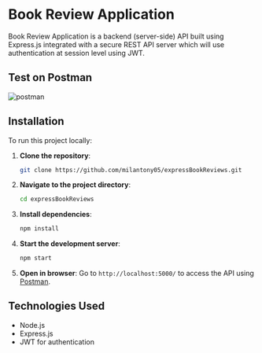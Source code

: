 # Book Review Application

Book Review Application is a backend (server-side) API built using Express.js integrated with a secure REST API server which will use authentication at session level using JWT.

## Test on Postman

![postman](https://github.com/user-attachments/assets/93cc579e-39b7-413b-8d29-2fb0aeb23e0c)

## Installation

To run this project locally:
1. **Clone the repository**:
   ```bash
   git clone https://github.com/milantony05/expressBookReviews.git
   ```
2. **Navigate to the project directory**:
   ```bash
   cd expressBookReviews
   ```
3. **Install dependencies**:
   ```bash
   npm install
   ```
4. **Start the development server**:
   ```bash
   npm start
   ```
5. **Open in browser**:
   Go to `http://localhost:5000/` to access the API using [Postman](https://www.postman.com/).

## Technologies Used
- Node.js
- Express.js
- JWT for authentication
